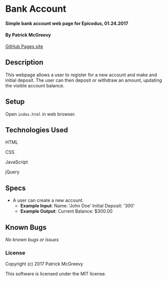 # Bank Account

#### Simple bank account web page for Epicodus, 01.24.2017

#### By Patrick McGreevy

[GitHub Pages site](https://ptown-epicodus.github.io/bank-account/)


## Description

This webpage allows a user to register for a new account and make and initial deposit. The user can then deposit or withdraw an amount, updating the visible account balance.

## Setup

Open `index.html` in web browser.

## Technologies Used

HTML

CSS

JavaScript

jQuery

## Specs

* A user can create a new account.
  * **Example Input**: Name: 'John Doe' Initial Deposit: '300'
  * **Example Output**: Current Balance: $300.00

## Known Bugs

_No known bugs or issues_

### License

Copyright (c) 2017 Patrick McGreevy

This software is licensed under the MIT license.
